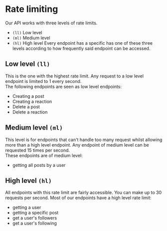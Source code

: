 # Rate limiting
Our API works with three levels of rate limits.
- `(ll)` Low level
- `(ml)` Medium level
- `(hl)` High level
Every endpoint has a specific has one of these three levels according to how frequently said endpoint can be accessed. 

## Low level `(ll)`
This is the one with the highest rate limit. Any request to a low level endpoint is limited to 1 every second.  
The following endpoints are seen as low level endpoints:
- Creating a post
- Creating a reaction
- Delete a post
- Delete a reaction

## Medium level `(ml)`
This level is for endpoints that can't handle too many request whilst allowing more than a high level endpoint. Any endpoint of medium level can be requested 15 times per second.  
These endpoints are of medium level:
- getting all posts by a user

## High level `(hl)`
All endpoints with this rate limit are fairly accessible. You can make up to 30 requests per second. 
Most of our endpoints have a high level rate limit:
- getting a user
- getting a specific post
- get a user's followers
- get a user's following